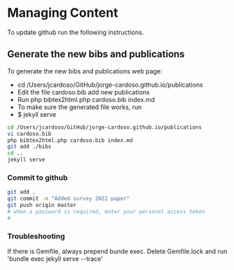 
Managing Content
=============
To update github run the following instructions.

## Generate the new bibs and publications
To generate the new bibs and publications web page:
+ cd /Users/jcardoso/GitHub/jorge-cardoso.github.io/publications
+ Edit the file cardoso.bib add new publications
+ Run php bibtex2html.php cardoso.bib index.md
+ To make sure the generated file works, run 
+ $ jekyll serve

```bash
cd /Users/jcardoso/GitHub/jorge-cardoso.github.io/publications
vi cardoso.bib
php bibtex2html.php cardoso.bib index.md
git add ./bibs
cd ..
jekyll serve
```

### Commit to github
```bash
git add .
git commit -m "Added survey 2022 paper"
git push origin master
# when a password is required, enter your personal access token
# 
```

### Troubleshooting

If there is Gemfile, always prepend bunde exec.
Delete Gemfile.lock and run 'bundle exec jekyll serve --trace' 
